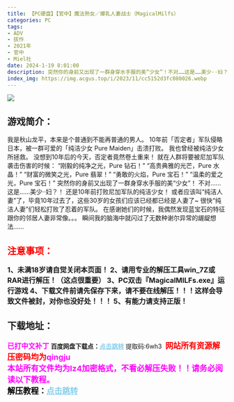 ```yaml
---
title: 【PC硬盘】【官中】魔法熟女／爆乳人妻战士（MagicalMilfs）
categories: PC
tags:
- ADV
- 拔作
- 2021年
- 官中
- Miel社
date: 2024-1-19 8:01:00
description: 突然你的身前又出现了一群身穿水手服的美“少女”！不对……这是……美少··妇？！还是10年前打败尼加军队的纯洁少女！或者应该叫“纯洁人妻”了，毕竟10年过去了，这些30岁的女孩们应该已经都已经是人妻了~很快“纯洁人妻”们轻松打败了忍着的军队。在感谢她们的时候，我偶然发现蓝宝石的特征跟你的邻居人妻非常像。。。瞬间我的脑海中就闪过了无数种谢尔异常的龌龊想法……
index_img: https://img.acgus.top/i/2023/11/cc5152d3fc080026.webp
---
```

![](https://img.acgus.top/i/2023/11/cc5152d3fc080026.webp)
## 游戏简介：
我是秋山龙平，本来是个普通到不能再普通的男人。
10年前「否定者」军队侵略日本，被一群可爱的「纯洁少女 Pure Maiden」击溃打败。
我也曾经被纯洁少女所拯救。
没想到10年后的今天，否定者竟然卷土重来！
就在人群将要被尼加军队袭击伤害的时候：
“刚毅的纯净之光，Pure 钻石！”
“高贵典雅的光芒，Pure 水晶！”
“财富的微笑之光，Pure 翡翠！”
“勇敢的火焰，Pure 宝石！”
“温柔的爱之光，Pure 宝石！”
突然你的身前又出现了一群身穿水手服的美“少女”！
不对……这是……美少··妇？！
还是10年前打败尼加军队的纯洁少女！
或者应该叫“纯洁人妻”了，毕竟10年过去了，这些30岁的女孩们应该已经都已经是人妻了~
很快“纯洁人妻”们轻松打败了忍着的军队。
在感谢她们的时候，我偶然发现蓝宝石的特征跟你的邻居人妻非常像。。。
瞬间我的脑海中就闪过了无数种谢尔异常的龌龊想法……
<br>





## <font color=#FF0000 >注意事项：</font>
<font size=3><b>1、未满18岁请自觉关闭本页面！
2、请用专业的解压工具win_7Z或RAR进行解压！（这点很重要）
3、PC双击『MagicalMILFs.exe』运行游戏
4、下载文件前请先保存下来，请不要在线解压！！！这样会导致文件被封，对你也没好处！！！
5、有能力请支持正版！</b></font>

## 下载地址：
<font color=#FF00FF size=3><b>已打中文补丁</b></font>
<b>百度网盘下载点：</b><a href="https://pan.baidu.com/s/1jmoimFkXhdXK_Pt2Oj9lpg?pwd=6wh3" style="color: #87CEEB;"><b>点击跳转</b></a> 提取码:6wh3
<a style="padding: 0" href="https://post.qingju.org/AD/"><img style="max-width:100%" src="https://img.acgus.top/i/2024/07/478f689b8021d8d499ab43d21acf137a.gif" alt=""></a>
<b><font color=#FF0000 size=4>网站所有资源解压密码均为</b></font><b><font color=#FF00FF size=4>qingju</font><font color=#FF0000 ></font></b><br><b><font color=#FF00FF size=4>本站所有文件均为lz4加密格式，不看必解压失败！！请务必阅读以下教程。</b></font><br><b><font color=#000 size=4>解压教程：</b><a href="https://post.qingju.org/tutorial/000/" style="color: #87CEEB;"><b>点击跳转</b></a>